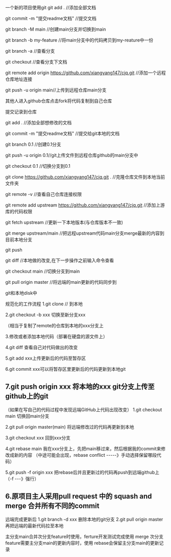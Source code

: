一个新的项目使用git
git add . //添加全部文档

git commit -m "提交readme文档" //提交文档

git branch -M main //创建main分支并切换到main

git branch -b my-feature //将main分支中的代码拷贝到my-reature中一份

git branch -a //查看分支

git checkout //查看分支下文档

git remote add origin https://github.com/xiangyang147/cjq.git //添加一个远程仓库地址连接

git push -u origin main//上传到远程仓库main分支 

其他人进入github仓库点击fork将代码复制到自己仓库

提交记录到仓库

git add . //添加全部想修改的文档

git commit -m "提交readme文档" //提交给git本地的文档

git branch 0.1  //创建0.1分支

git push -u origin 0.1//git上传文件到远程仓库github的main分支中

git checkout 0.1 //切换分支到0.1

git clone https://github.com/xiangyang147/cjq.git . //克隆仓库文件到本地当前文件夹

git remote -v //查看自己仓库连接权限

git  remote add upstream https://github.com/xiangyang147/cjq.git //添加上游库的代码权限

git fetch upstream //更新一下本地版本(与仓库版本不一致)

git merge upstream/main //把远程upstream代码main分支merge最新的内容到目前本地分支

git push 

git diff //本地做的改变,在下一步操作之前输入命令查看

git checkout main //切换分支到main

git pull origin master //将远端的main更新的代码同步到

git和本地disk中


规范化的工作流程
1.git clone // 到本地

2.git checkout -b xxx 切换至新分支xxx

（相当于复制了remote的仓库到本地的xxx分支上

3.修改或者添加本地代码（部署在硬盘的源文件上）

4.git diff 查看自己对代码做出的改变

5.git add xxx上传更新后的代码至暂存区

6.git commit xxx可以将暂存区里更新后的代码更新到本地git

7.git push origin xxx 将本地的xxx git分支上传至github上的git
-----------------------------------------------------------

（如果在写自己的代码过程中发现远端GitHub上代码出现改变）
1.git checkout main 切换回main分支

2.git pull origin master(main) 将远端修改过的代码再更新到本地

3.git checkout xxx 回到xxx分支

4.git rebase main 我在xxx分支上，先把main移过来，然后根据我的commit来修改成新的内容
（中途可能会出现，rebase conflict -----》手动选择保留哪段代码）

5.git push -f origin xxx 把rebase后并且更新过的代码再push到远端github上
（-f ---》强行）

6.原项目主人采用pull request 中的 squash and merge 合并所有不同的commit
----------------------------------------------------------------------------------------------
远端完成更新后
1.git branch -d xxx 删除本地的git分支
2.git pull origin master 再把远端的最新代码拉至本地


主分支main合并次分支feature时使用，ferture开发测试完成使用 merge
次分支feature需要主分支main的更新内容时，使用    rebase会保留主分支main的更新记录


